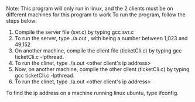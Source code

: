 Note: This program will only run in linux, and the 2 clients must be on different machines for this program to work
To run the program, follow the steps below:

1. Compile the server file (svr.c) by typing gcc svr.c
2. To run the server, type ./a.out <port number>, with <port number> being a number between 1,023 and 49,152
3. On another machine, compile the client file (ticketCli.c) by typing gcc ticketCli.c -lpthread.
4. To run the clinet, type ./a.out <server machine name> <server port> <other client's ip address>
5. Now, on another machine, compile the other client (ticketCli.c) by typing gcc ticketCli.c -lpthread.
6. To run the clinet, type ./a.out <server machine name> <server port> <other client's ip address>

To find the ip address on a machine running linux ubuntu, type ifconfig. 
